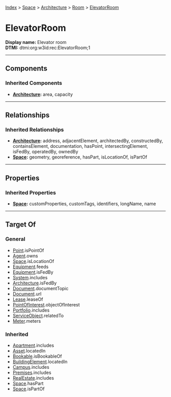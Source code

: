 [Index](../../../index.md) > [Space](../../Space.md) > [Architecture](../Architecture.md) > [Room](Room.md) > [ElevatorRoom](#)
# ElevatorRoom

**Display name:** Elevator room<br />
**DTMI:** dtmi:org:w3id:rec:ElevatorRoom;1

---

## Components

### Inherited Components
* **[Architecture](../Architecture.md):** area, capacity

---

## Relationships

### Inherited Relationships
* **[Architecture](../Architecture.md):** address, adjacentElement, architectedBy, constructedBy, containsElement, documentation, hasPoint, intersectingElement, isFedBy, operatedBy, ownedBy
* **[Space](../../Space.md):** geometry, georeference, hasPart, isLocationOf, isPartOf

---

## Properties

### Inherited Properties
* **[Space](../../Space.md):** customProperties, customTags, identifiers, longName, name

---

## Target Of
### General
* [Point](../../../Point/Point.md).isPointOf
* [Agent](../../../Agent/Agent.md).owns
* [Space](../../Space.md).isLocationOf
* [Equipment](../../../Asset/Equipment/Equipment.md).feeds
* [Equipment](../../../Asset/Equipment/Equipment.md).isFedBy
* [System](../../../Collection/System/System.md).includes
* [Architecture](../Architecture.md).isFedBy
* [Document](../../../Information/Document/Document.md).documentTopic
* [Document](../../../Information/Document/Document.md).url
* [Lease](../../../Event/Lease.md).leaseOf
* [PointOfInterest](../../../Information/PointOfInterest.md).objectOfInterest
* [Portfolio](../../../Collection/Portfolio.md).includes
* [ServiceObject](../../../Information/ServiceObject/ServiceObject.md).relatedTo
* [Meter](../../../Asset/Equipment/Meter/Meter.md).meters
### Inherited
* [Apartment](../../../Collection/Apartment.md).includes
* [Asset](../../../Asset/Asset.md).locatedIn
* [Bookable](../../../Information/Bookable.md).isBookableOf
* [BuildingElement](../../../BuildingElement/BuildingElement.md).locatedIn
* [Campus](../../../Collection/Campus.md).includes
* [Premises](../../../Collection/Premises.md).includes
* [RealEstate](../../../Collection/RealEstate.md).includes
* [Space](../../Space.md).hasPart
* [Space](../../Space.md).isPartOf
